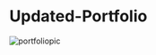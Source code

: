 # Updated-Portfolio
![portfoliopic](https://user-images.githubusercontent.com/41123232/56460471-ddc5ff00-6368-11e9-9091-d5e187fd1d03.jpg)
